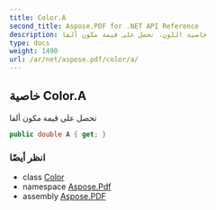 ```yaml
---
title: Color.A
second_title: Aspose.PDF for .NET API Reference
description: خاصية اللون. تحصل على قيمة مكون ألفا
type: docs
weight: 1490
url: /ar/net/aspose.pdf/color/a/
---
```

## خاصية Color.A

تحصل على قيمة مكون ألفا

```csharp
public double A { get; }
```

### انظر أيضًا

* class [Color](../)
* namespace [Aspose.Pdf](../../../aspose.pdf/)
* assembly [Aspose.PDF](../../../)